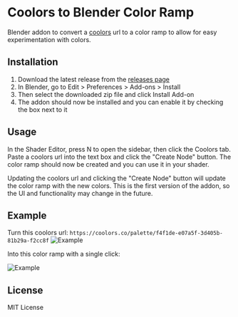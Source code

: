 # Coolors to Blender Color Ramp

Blender addon to convert a [coolors](https://coolors.co/palettes/trending) url to a color ramp to allow for easy experimentation with colors.

## Installation

1. Download the latest release from the [releases page](https://github.com/Kalmarv/blender-coolors-addon/releases)
2. In Blender, go to Edit > Preferences > Add-ons > Install
3. Then select the downloaded zip file and click Install Add-on
4. The addon should now be installed and you can enable it by checking the box next to it

## Usage

In the Shader Editor, press N to open the sidebar, then click the Coolors tab. Paste a coolors url into the text box and click the "Create Node" button. The color ramp should now be created and you can use it in your shader.

Updating the coolors url and clicking the "Create Node" button will update the color ramp with the new colors. This is the first version of the addon, so the UI and functionality may change in the future.

## Example

Turn this coolors url: `https://coolors.co/palette/f4f1de-e07a5f-3d405b-81b29a-f2cc8f`
![Example](https://i.imgur.com/bpmqrb4.png)

Into this color ramp with a single click:

![Example](https://i.imgur.com/NXwJiYw.png)

## License

MIT License
